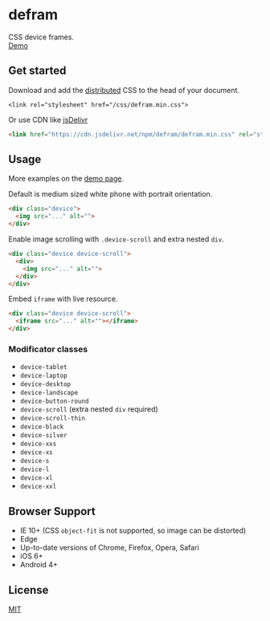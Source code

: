 # defram

CSS device frames.  
[Demo](https://vvvkor.github.io/defram/)

## Get started

Download and add the [distributed](https://github.com/vvvkor/defram/archive/master.zip) CSS to the head of your document.

```
<link rel="stylesheet" href="/css/defram.min.css">
``` 

Or use CDN like [jsDelivr](https://www.jsdelivr.com/package/npm/defram)

```html
<link href="https://cdn.jsdelivr.net/npm/defram/defram.min.css" rel="stylesheet">
```

## Usage

More examples on the [demo page](https://vvvkor.github.io/defram/).

Default is medium sized white phone with portrait orientation.

```html
<div class="device">
  <img src="..." alt="">
</div>
```

Enable image scrolling with ``.device-scroll`` and extra nested ``div``.

```html
<div class="device device-scroll">
  <div>
    <img src="..." alt="">
  </div>
</div>
```

Embed ``iframe`` with live resource.

```html
<div class="device device-scroll">
  <iframe src="..." alt=""></iframe>
</div>
```

### Modificator classes

- ``device-tablet``
- ``device-laptop``
- ``device-desktop``
- ``device-landscape``
- ``device-button-round``
- ``device-scroll`` (extra nested ``div`` required)
- ``device-scroll-thin``
- ``device-black``
- ``device-silver``
- ``device-xxs``
- ``device-xs``
- ``device-s``
- ``device-l``
- ``device-xl``
- ``device-xxl``

## Browser Support

* IE 10+ (CSS ``object-fit`` is not supported, so image can be distorted)
* Edge
* Up-to-date versions of Chrome, Firefox, Opera, Safari
* iOS 6+
* Android 4+

## License

[MIT](./LICENSE)